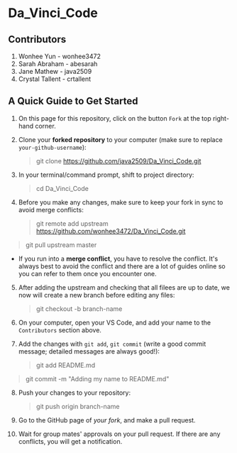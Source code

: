 # Da_Vinci_Code

## Contributors

1. Wonhee Yun - wonhee3472
2. Sarah Abraham - abesarah
3. Jane Mathew - java2509
4. Crystal Tallent - crtallent

## A Quick Guide to Get Started

1. On this page for this repository, click on the button `Fork` at the top right-hand corner.

2. Clone your **forked repository** to your computer (make sure to replace `your-github-username`):

   > git clone https://github.com/java2509/Da_Vinci_Code.git

3. In your terminal/command prompt, shift to project directory:

   > cd Da_Vinci_Code

4. Before you make any changes, make sure to keep your fork in sync to avoid merge conflicts:
   > git remote add upstream https://github.com/wonhee3472/Da_Vinci_Code.git

> git pull upstream master

- If you run into a **merge conflict**, you have to resolve the conflict. It's always best to avoid the conflict and there are a lot of guides online so you can refer to them once you encounter one.

5. After adding the upstream and checking that all filees are up to date, we now will create a new branch before editing any files:

   > git checkout -b branch-name

6. On your computer, open your VS Code, and add your name to the `Contributors` section above.

7. Add the changes with `git add`, `git commit` (write a good commit message; detailed messages are always good!):
   > git add README.md

> git commit -m "Adding my name to README.md"

8. Push your changes to your repository:

   > git push origin branch-name

9. Go to the GitHub page of _your fork_, and make a pull request.

10. Wait for group mates' approvals on your pull request. If there are any conflicts, you will get a notification.
